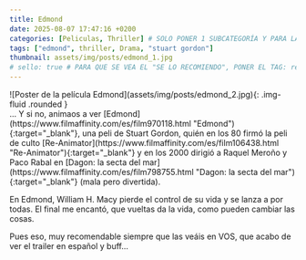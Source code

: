 ```yaml
---
title: Edmond
date: 2025-08-07 17:47:16 +0200
categories: [Peliculas, Thriller] # SOLO PONER 1 SUBCATEGORÍA Y PARA LAS SERIES PONER UN CARACTER INVISIBLE, COPIALO DE ENTRE LOS PARÉNTESIS (ㅤ), AL FINAL DE LA SUBCATEGORÍA, POR EJEMPLO [Series, "Thrillerㅤ"]
tags: ["edmond", thriller, Drama, "stuart gordon"]
thumbnail: assets/img/posts/edmond_1.jpg
# sello: true # PARA QUE SE VEA EL "SE LO RECOMIENDO", PONER EL TAG: recomendada
---
```


<div class="row mb-4">
  <div class="col-md-5" markdown="1">
![Poster de la película Edmond](assets/img/posts/edmond_2.jpg){: .img-fluid .rounded }
  </div>
  <div class="col-md-7" markdown="1">
... Y si no, animaos a ver [Edmond](https://www.filmaffinity.com/es/film970118.html "Edmond"){:target="_blank"}, una peli de Stuart Gordon, quién en los 80 firmó la peli de culto [Re-Animator](https://www.filmaffinity.com/es/film106438.html "Re-Animator"){:target="_blank"} y en los 2000 dirigió a Raquel Meroño y Paco Rabal en [Dagon: la secta del mar](https://www.filmaffinity.com/es/film798755.html "Dagon: la secta del mar"){:target="_blank"} (mala pero divertida).

En Edmond, William H. Macy pierde el control de su vida y se lanza a por todas. El final me encantó, que vueltas da la vida, como pueden cambiar las cosas.

Pues eso, muy recomendable siempre que las veáis en VOS, que acabo de ver el trailer en español y buff...
  </div>
</div>
